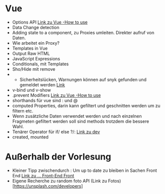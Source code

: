 # Vue

- Options API [Link zu Vue -How to use](https://v3.vuejs.org/api/options-api.html)
- Data Change detection
- Adding state to a component, zu Proxies umleiten. Direkter aufruf von Daten.
- Wie arbeitet ein Proxy?
- Templates in Vue
- Output Raw HTML
- JavaScript Expressions
- Conditionals, mit Templates
- Sho/Hide mit remove
- - Sicherheitslücken, Warnungen können auf snyk gefunden und gemeldet werden [Link](https://snyk.io/de/)
- v-bind und v-show
- .prevent Modifiers [Link zu Vue -How to use](https://v3.vuejs.org/guide/events.html#event-modifiers)
- shorthands für vue sind : und @
- computed Properties, darin kann gefiltert und geschnitten werden um zu filtern etc.
- Wenn zusätzliche Daten verwendet werden und nach einzelnen Fragmeten gefiltert werden soll sind methods trotzdem die bessere Wahl.
- Tenärer Operator für if/ else ?/: [Link zu dev](https://developer.mozilla.org/de/docs/Web/JavaScript/Reference/Operators/Conditional_Operator)
- created, mounted



# Außerhalb der Vorlesung

- Kleiner Tipp zwischendurch : Um up to date zu bleiben in Sachen Front End [Link zu ... Front-End Front](https://frontendfront.com/)
- Eigene Recherche zu random foto API (Link zu Fotos)[https://unsplash.com/developers]
